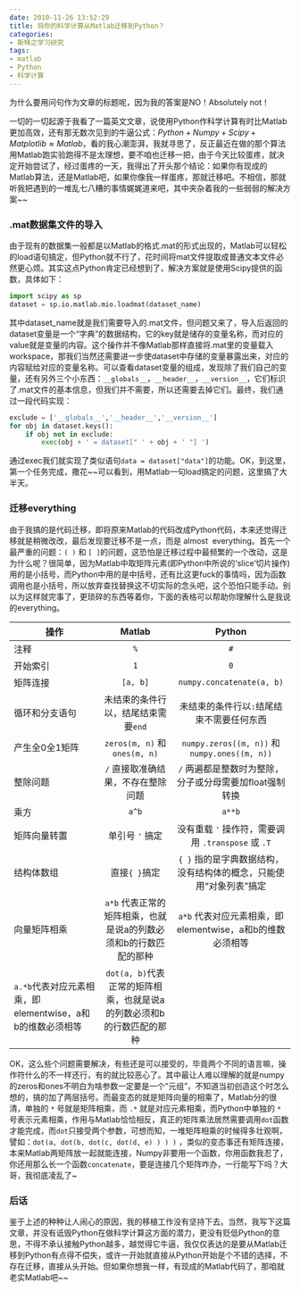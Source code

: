 ```yaml
---
date: 2010-11-26 13:52:29
title: 将你的科学计算从Matlab迁移到Python？
categories:
- 斯特之学习研究
tags:
- matlab
- Python
- 科学计算
---
```


为什么要用问句作为文章的标题呢，因为我的答案是NO！Absolutely not！

一切的一切起源于我看了一篇英文文章，说使用Python作科学计算有时比Matlab更加高效，还有那无数次见到的牛逼公式：$Python+Numpy+Scipy+Matplotlib\approx Matlab$，看的我心潮澎湃，我就寻思了，反正最近在做的那个算法用Matlab跑实验跑得不是太理想，要不咱也迁移一把，由于今天比较蛋疼，就决定开始尝试了，经过蛋疼的一天，我得出了开头那个结论：如果你有现成的Matlab算法，还是Matlab吧，如果你像我一样蛋疼，那就迁移吧。不相信，那就听我把遇到的一堆乱七八糟的事情娓娓道来吧，其中夹杂着我的一些弱弱的解决方案~~

### .mat数据集文件的导入

由于现有的数据集一般都是以Matlab的格式.mat的形式出现的，Matlab可以轻松的load语句搞定，但Python就不行了，花时间将mat文件提取成普通文本文件必然更心烦。其实这点Python肯定已经想到了，解决方案就是使用Scipy提供的函数，具体如下：

``` python
import scipy as sp
dataset = sp.io.matlab.mio.loadmat(dataset_name)
```


其中dataset_name就是我们需要导入的.mat文件，但问题又来了，导入后返回的dataset变量是一个“字典”的数据结构，它的key就是储存的变量名称，而对应的value就是变量的内容。这个操作并不像Matlab那样直接将.mat里的变量载入workspace，那我们当然还需要进一步使dataset中存储的变量暴露出来，对应的内容赋给对应的变量名称。可以查看dataset变量的组成，发现除了我们自己的变量，还有另外三个小东西：`__globals__`，`__header__`，`__version__`，它们标识了.mat文件的基本信息，但我们并不需要，所以还需要去掉它们。最终，我们通过一段代码实现：

``` python
exclude = ['__globals__','__header__','__version__']
for obj in dataset.keys():
    if obj not in exclude:
        exec(obj + ' = dataset[" ' + obj + ' "] ')
```


通过exec我们就实现了类似语句`data = dataset["data"]`的功能。OK，到这里，第一个任务完成，撒花~~可以看到，用Matlab一句load搞定的问题，这里搞了大半天。

<!--more-->

### 迁移everything

由于我搞的是代码迁移，即将原来Matlab的代码改成Python代码，本来还觉得迁移就是稍微改改，最后发现要迁移不是一点，而是 almost  everything。首先一个最严重的问题：`( )` 和 `[ ]`的问题，这恐怕是迁移过程中最频繁的一个改动，这是为什么呢？很简单，因为Matlab中取矩阵元素(即Python中所说的‘slice’切片操作)用的是小括号，而Python中用的是中括号，还有比这更fuck的事情吗，因为函数调用也是小括号，所以放弃查找替换这不切实际的念头吧，这个恐怕只能手动。别以为这样就完事了，更琐碎的东西等着你，下面的表格可以帮助你理解什么是我说的everything。

操作 | Matlab | Python
----|:--------:|:-------:
注释 | `%` | `#`
开始索引 | `1` | `0`
矩阵连接 | `[a, b]` | `numpy.concatenate(a, b)`
循环和分支语句 | 未结束的条件行以，结尾结束需要`end` | 未结束的条件行以`:`结尾结束不需要任何东西
产生全0全1矩阵 | `zeros(m, n)` 和 `ones(m, n)` | `numpy.zeros((m, n))` 和 `numpy.ones((m, n))`
整除问题 | `/` 直接取准确结果，不存在整除问题 | `/` 两遍都是整数时为整除，分子或分母需要加float强制转换
乘方 | `a^b` | `a**b`
矩阵向量转置 | 单引号 `'` 搞定 | 没有重载 `'` 操作符，需要调用 `.transpose` 或 `.T`
结构体数组 | 直接`{ }`搞定 | `{ }` 指的是字典数据结构，没有结构体的概念，只能使用“对象列表”搞定
向量矩阵相乘 | `a*b` 代表正常的矩阵相乘，也就是说a的列数必须和b的行数匹配的那种 | `a*b` 代表对应元素相乘，即elementwise，a和b的维数必须相等
| `a.*b`代表对应元素相乘，即elementwise，a和b的维数必须相等 | `dot(a, b)`代表正常的矩阵相乘，也就是说a的列数必须和b的行数匹配的那种


OK，这么些个问题需要解决，有些还是可以接受的，毕竟两个不同的语言嘛，操作符什么的不一样还行，有的就比较恶心了。其中最让人难以理解的就是numpy的zeros和ones不明白为啥参数一定要是一个“元组”，不知道当初创造这个时怎么想的，搞的加了两层括号。而最变态的就是矩阵向量的相乘了，Matlab分的很清，单独的 `*` 号就是矩阵相乘，而 `.*` 就是对应元素相乘，而Python中单独的 `*` 号表示元素相乘，作用与Matlab恰恰相反，真正的矩阵乘法居然需要调用`dot`函数才能完成，而`dot`只接受两个参数，可想而知，一堆矩阵相乘的时候得多壮观啊，譬如：`dot(a, dot(b, dot(c, dot(d, e) ) ) )` ，类似的变态事还有矩阵连接，本来Matlab两矩阵放一起就能连接，Numpy非要用一个函数，你用函数我忍了，你还用那么长一个函数`concatenate`，要是连接几个矩阵咋办，一行能写下吗？大哥，我彻底凌乱了~

### 后话

鉴于上述的种种让人闹心的原因，我的移植工作没有坚持下去。当然，我写下这篇文章，并没有诋毁Python在做科学计算这方面的潜力，更没有贬低Python的意思，不得不承认接触Python越多，越觉得它牛逼，我仅仅表达的是要从Matlab迁移到Python有点得不偿失，或许一开始就直接从Python开始是个不错的选择，不存在迁移，直接从头开始。但如果你想我一样，有现成的Matlab代码了，那咱就老实Matlab吧~~
